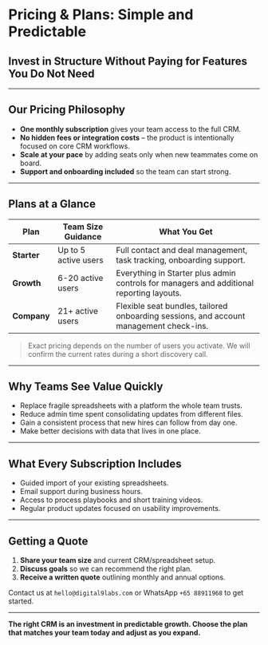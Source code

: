 # Pricing & Plans: Simple and Predictable

## Invest in Structure Without Paying for Features You Do Not Need

---

## Our Pricing Philosophy

- **One monthly subscription** gives your team access to the full CRM.
- **No hidden fees or integration costs** – the product is intentionally focused on core CRM workflows.
- **Scale at your pace** by adding seats only when new teammates come on board.
- **Support and onboarding included** so the team can start strong.

---

## Plans at a Glance

| Plan | Team Size Guidance | What You Get |
|------|--------------------|--------------|
| **Starter** | Up to 5 active users | Full contact and deal management, task tracking, onboarding support. |
| **Growth** | 6-20 active users | Everything in Starter plus admin controls for managers and additional reporting layouts. |
| **Company** | 21+ active users | Flexible seat bundles, tailored onboarding sessions, and account management check-ins. |

> Exact pricing depends on the number of users you activate. We will confirm the current rates during a short discovery call.

---

## Why Teams See Value Quickly

- Replace fragile spreadsheets with a platform the whole team trusts.
- Reduce admin time spent consolidating updates from different files.
- Gain a consistent process that new hires can follow from day one.
- Make better decisions with data that lives in one place.

---

## What Every Subscription Includes

- Guided import of your existing spreadsheets.
- Email support during business hours.
- Access to process playbooks and short training videos.
- Regular product updates focused on usability improvements.

---

## Getting a Quote

1. **Share your team size** and current CRM/spreadsheet setup.
2. **Discuss goals** so we can recommend the right plan.
3. **Receive a written quote** outlining monthly and annual options.

Contact us at `hello@digital9labs.com` or WhatsApp `+65 88911968` to get started.

---

**The right CRM is an investment in predictable growth. Choose the plan that matches your team today and adjust as you expand.**
